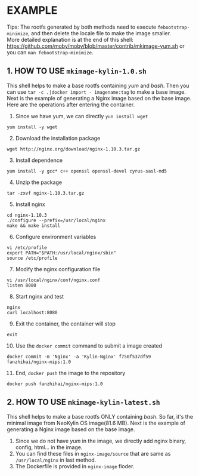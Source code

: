 # EXAMPLE
Tips: The rootfs generated by both methods need to execute `febootstrap-minimize`, and then delete the locale file to make the image smaller. <br>
More detailed explanation is at the end of this shell: https://github.com/moby/moby/blob/master/contrib/mkimage-yum.sh or you can `man febootstrap-minimize`.
## 1. HOW TO USE `mkimage-kylin-1.0.sh`
This shell helps to make a base rootfs containing *yum* and *bash*. Then you can use `tar -c .|docker import - imagename:tag` to make a base image. Next is the example of generating a Nginx image based on the base image. Here are the operations after entering the  container.<br>
1. Since we have yum, we can directly `yun install wget`
```
yum install -y wget
```
2. Download the installation package
```
wget http://nginx.org/download/nginx-1.10.3.tar.gz
```
3. Install dependence
```
yum install -y gcc* c++ openssl openssl-devel cyrus-sasl-md5
```
4. Unzip the package
```
tar -zxvf nginx-1.10.3.tar.gz
```
5. Install nginx
```
cd nginx-1.10.3
./configure --prefix=/usr/local/nginx
make && make install
```
6. Configure environment variables
```
vi /etc/profile
export PATH="$PATH:/usr/local/nginx/sbin"
source /etc/profile
```
7. Modify the nginx configuration file
```
vi /usr/local/nginx/conf/nginx.conf
listen 8080
```
8. Start nginx and test
```
nginx
curl localhost:8080
```
9. Exit the container, the container will stop
```
exit
```
10. Use the `docker commit` command to submit a image created
```
docker commit -m 'Nginx' -a 'Kylin-Nginx' f750f537df59 fanzhihai/nginx-mips:1.0
```
11. End, `docker push` the image to the repository
```
docker push fanzhihai/nginx-mips:1.0
```
## 2. HOW TO USE `mkimage-kylin-latest.sh`
This shell helps to make a base rootfs ONLY containing *bash*. So far, it's the minimal image from NeoKylin OS image(81.6 MB). Next is the example of generating a Nginx image based on the base image.<br>

1. Since we do not have *yum* in the image, we directly add nginx binary, config, html... in the image.<br>
2. You can find these files in `nginx-image/source` that are same as `/usr/local/nginx` in last method.
3. The Dockerfile is provided in `nginx-image` floder.
